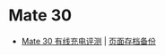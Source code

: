 # Mate 30

- [Mate 30 有线充电评测](https://www.chongdiantou.com/wp/archives/39506.html) | [页面存档备份](https://static-wiki.inxiny.cn/%E7%A1%AC%E4%BB%B6/%E6%89%8B%E6%9C%BA/Mate%2030/40W%20SCP%E5%88%B0%E5%BA%95%E6%9C%89%E5%A4%9A%E5%BF%AB%EF%BC%9F%E5%8D%8E%E4%B8%BAMate30%20%E6%9C%89%E7%BA%BF%E5%85%85%E7%94%B5%E8%AF%84%E6%B5%8B%E5%A4%A7%E6%AF%94%E6%8B%BC%20-%20%E5%85%85%E7%94%B5%E5%A4%B4%E7%BD%91%20(2021_10_13%20%E4%B8%8B%E5%8D%888_33_37).html)

